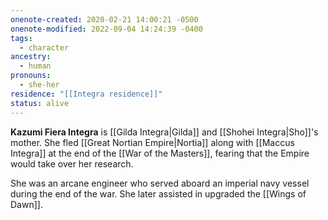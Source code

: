 ```yaml
---
onenote-created: 2020-02-21 14:00:21 -0500
onenote-modified: 2022-09-04 14:24:39 -0400
tags:
  - character
ancestry:
  - human
pronouns:
  - she-her
residence: "[[Integra residence]]"
status: alive
---
```


**Kazumi Fiera Integra** is [[Gilda Integra|Gilda]] and [[Shohei Integra|Sho]]'s mother. She fled [[Great Nortian Empire|Nortia]] along with [[Maccus Integra]] at the end of the [[War of the Masters]], fearing that the Empire would take over her research.

She was an arcane engineer who served aboard an imperial navy vessel during the end of the war. She later assisted in upgraded the [[Wings of Dawn]].
